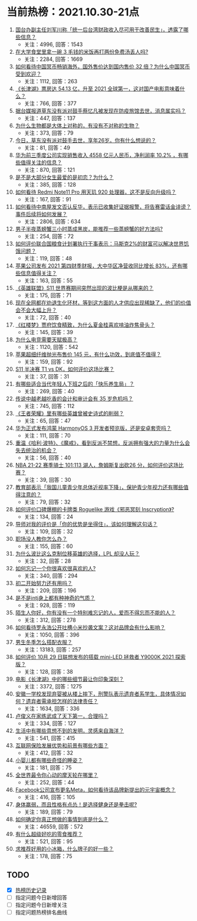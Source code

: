 # 当前热榜：2021.10.30-21点
1. [国台办副主任刘军川称「统一后台湾财政收入尽可用于改善民生」，透露了哪些信息？](https://www.zhihu.com/question/495438253)
    * 关注：4996, 回答：1543
2. [在大学食堂里拿一碗 3 毛钱的米饭再打两份免费汤丢人吗?](https://www.zhihu.com/question/494600253)
    * 关注：2284, 回答：1669
3. [如何看待中国冥币畅销海外，国外售价达到国内售价 32 倍？为什么中国冥币受到欢迎？](https://www.zhihu.com/question/495258959)
    * 关注：1112, 回答：263
4. [《长津湖》票房达 54.13 亿，升至 2021 全球第一，这对国产电影意味着什么？](https://www.zhihu.com/question/495374672)
    * 关注：766, 回答：377
5. [据台媒报道草东没有派对鼓手蔡忆凡被发现在防疫旅馆去世，消息属实吗？](https://www.zhihu.com/question/495536295)
    * 关注：447, 回答：137
6. [为什么生物都是大体上对称的，有没有不对称的生物？](https://www.zhihu.com/question/494910218)
    * 关注：373, 回答：79
7. [今日，草东没有派对鼓手去世，享年26岁。你有什么想说的？](https://www.zhihu.com/question/495544521)
    * 关注：81, 回答：49
8. [华为前三季度公司实现销售收入 4558 亿元人民币，净利润率 10.2% ，有哪些值得关注的信息？](https://www.zhihu.com/question/495324115)
    * 关注：870, 回答：121
9. [是不是大部分女生最爱的是初恋？为什么？](https://www.zhihu.com/question/413869378)
    * 关注：385, 回答：128
10. [如何看待 Redmi Note11 Pro 用天玑 920 处理器，这不是反向升级吗？](https://www.zhihu.com/question/495129056)
    * 关注：167, 回答：91
11. [如何看待中南屋发文否认反华，表示已收集好证据报警，将告赛雷话金诽谤？事件后续将如何发展？](https://www.zhihu.com/question/495394013)
    * 关注：2806, 回答：634
12. [男子半夜蒸螃蟹三小时蒸成黑炭，能推荐一些蒸螃蟹的好方法吗?](https://www.zhihu.com/question/489382305)
    * 关注：254, 回答：72
13. [如何评价联合国粮食计划署执行干事表示：马斯克2%的财富可以解决世界饥饿问题？](https://www.zhihu.com/question/494857982)
    * 关注：119, 回答：48
14. [苹果公司发布 2021 第四财季财报，大中华区净营收同比增长 83%，还有哪些信息值得关注？](https://www.zhihu.com/question/495207820)
    * 关注：163, 回答：55
15. [《英雄联盟》S11 世界赛期间突然出现的波比梗是从哪来的？](https://www.zhihu.com/question/494891363)
    * 关注：175, 回答：71
16. [现在全网都在劝退生化环材，等到这方面的人才供应出现稀缺了，他们的价值会不会大幅上升？](https://www.zhihu.com/question/495145560)
    * 关注：72, 回答：40
17. [《红楼梦》贾府饮食精致，为什么夏金桂喜欢啃油炸焦骨头？](https://www.zhihu.com/question/494016570)
    * 关注：145, 回答：39
18. [为什么电竞需要天赋极高？](https://www.zhihu.com/question/438485421)
    * 关注：1120, 回答：542
19. [苹果超细纤维抛光布售价 145 元，有什么功效，到底值不值得？](https://www.zhihu.com/question/493283700)
    * 关注：159, 回答：92
20. [S11 半决赛 T1 vs DK，如何评价这场比赛？](https://www.zhihu.com/question/495584505)
    * 关注：37, 回答：31
21. [有哪些适合当代年轻人下班之后的「快乐养生局」？](https://www.zhihu.com/question/495091267)
    * 关注：269, 回答：40
22. [传说中越老越吃香的会计和审计会有 35 岁危机吗？](https://www.zhihu.com/question/494466178)
    * 关注：745, 回答：112
23. [《王者荣耀》里有哪些英雄曾被史诗式的削弱？](https://www.zhihu.com/question/494899081)
    * 关注：65, 回答：47
24. [华为正式发布鸿蒙 HarmonyOS 3 开发者预览版，还是安卓套壳吗？](https://www.zhihu.com/question/494392954)
    * 关注：111, 回答：70
25. [重温《哈利·波特》、《魔戒》，看到反派不禁想，反派拥有强大的力量为什么会失去统治的机会？](https://www.zhihu.com/question/488843545)
    * 关注：56, 回答：40
26. [NBA 21-22 赛季骑士 101:113 湖人，詹姆斯复出砍26 分，如何评价这场比赛？](https://www.zhihu.com/question/495446091)
    * 关注：39, 回答：30
27. [教育部表示「我国儿童青少年总体近视率下降」，保护青少年视力还有哪些值得注意的？](https://www.zhihu.com/question/494583622)
    * 关注：79, 回答：32
28. [如何评价口碑爆棚的卡牌类 Roguelike 游戏《邪恶冥刻 Inscryption》?](https://www.zhihu.com/question/493603586)
    * 关注：134, 回答：24
29. [导师对我的评价是「你的优势是坐得住」，该如何理解这句话？](https://www.zhihu.com/question/494849836)
    * 关注：109, 回答：32
30. [职场没人教你怎么办？](https://www.zhihu.com/question/493463915)
    * 关注：155, 回答：60
31. [为什么波比这么克制位移英雄的选择，LPL 却没人玩？](https://www.zhihu.com/question/493191517)
    * 关注：32, 回答：28
32. [如何忘记一个你很喜欢很喜欢的人?](https://www.zhihu.com/question/494294498)
    * 关注：340, 回答：294
33. [初二开始努力还有用吗？](https://www.zhihu.com/question/488086549)
    * 关注：209, 回答：196
34. [是不是intj身上都有种神奇的气质？](https://www.zhihu.com/question/352238940)
    * 关注：928, 回答：119
35. [陌生人你好，你有没有一个特别难忘记的人，爱而不得忘而不能的人？](https://www.zhihu.com/question/484811393)
    * 关注：312, 回答：278
36. [如何看待罗永浩公开吐槽小米抄袭文案？这对品牌会有什么影响？](https://www.zhihu.com/question/495320421)
    * 关注：1050, 回答：396
37. [男生冬季怎么搭配衣服？](https://www.zhihu.com/question/22015790)
    * 关注：13183, 回答：257
38. [如何评价 10月 29 日联想发布的搭载 mini-LED 拯救者 Y9000K 2021 探索版？](https://www.zhihu.com/question/494424836)
    * 关注：128, 回答：38
39. [电影《长津湖》中的哪些细节最让你印象深刻？](https://www.zhihu.com/question/488769477)
    * 关注：3372, 回答：1275
40. [安徽一学校发现弃婴被从楼上摔下，刑警队表示遗弃者系学生，具体情况如何？遗弃者需承担怎样的法律责任？](https://www.zhihu.com/question/494638624)
    * 关注：1634, 回答：336
41. [卢俊义在家练武成了天下第一，合理吗？](https://www.zhihu.com/question/494715870)
    * 关注：334, 回答：127
42. [生活中有哪些意想不到的发明，灵感来自海洋？](https://www.zhihu.com/question/495350602)
    * 关注：541, 回答：415
43. [互联网保险发展优势和前景有哪些方面？](https://www.zhihu.com/question/23177201)
    * 关注：412, 回答：32
44. [小婴儿都有哪些奇怪的睡姿？](https://www.zhihu.com/question/407373958)
    * 关注：181, 回答：75
45. [全世界最令你心动的摩天轮在哪里？](https://www.zhihu.com/question/493540188)
    * 关注：252, 回答：44
46. [Facebook公司宣布更名Meta，如何看待该品牌新提出的元宇宙概念？](https://www.zhihu.com/question/495214248)
    * 关注：416, 回答：105
47. [身体羸弱，而且性格有点怂！是选择健身还是拳击呢?](https://www.zhihu.com/question/494688231)
    * 关注：189, 回答：79
48. [如何确定你真正想做的事情到底是什么？](https://www.zhihu.com/question/24272298)
    * 关注：46559, 回答：572
49. [有什么超级好吃的零食推荐？](https://www.zhihu.com/question/324641050)
    * 关注：521, 回答：95
50. [求推荐好用的小冰箱，什么牌子的好一些？](https://www.zhihu.com/question/271443411)
    * 关注：178, 回答：75
## TODO
* [x] [热榜历史记录](hot_history/AllHot.md)
* [ ] 指定问题今日新增回答
* [ ] 指定问题今日新增关注
* [ ] 指定问题热榜排名曲线
